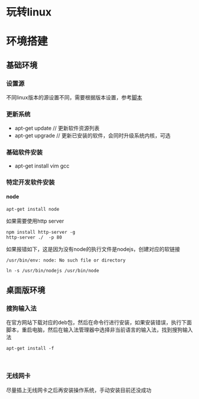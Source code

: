 # 玩转linux

# 环境搭建

## 基础环境

### 设置源

不同linux版本的源设置不同，需要根据版本设置，参考[脚本]()
  
### 更新系统

- apt-get update  // 更新软件资源列表
- apt-get upgrade // 更新已安装的软件，会同时升级系统内核，可选
  
### 基础软件安装

- apt-get install vim gcc
  
### 特定开发软件安装

#### node
  
```
apt-get install node
```

如果需要使用http server

```
npm install http-server -g
http-server ./  -p 80
```
    
如果报错如下，这是因为没有node的执行文件是nodejs，创建对应的软链接

```
/usr/bin/env: node: No such file or directory
```

```
ln -s /usr/bin/nodejs /usr/bin/node
```
    
## 桌面版环境

### 搜狗输入法
在官方网站下载对应的deb包，然后在命令行进行安装，如果安装错误，执行下面脚本，重启电脑，然后在输入法管理器中选择非当前语言的输入法，找到搜狗输入法  

```
apt-get install -f
```
  
### 无线网卡

尽量插上无线网卡之后再安装操作系统，手动安装目前还没成功
